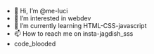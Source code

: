 - 👋 Hi, I’m @me-luci
- 👀 I’m interested in webdev
- 🌱 I’m currently learning HTML-CSS-javascript
- 📫 How to reach me on insta-jagdish_sss
- code_blooded

<!---
me-luci/me-luci is a ✨ special ✨ repository because its `README.md` (this file) appears on your GitHub profile.
You can click the Preview link to take a look at your changes.
--->
